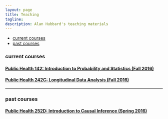 ```yaml
---
layout: page
title: Teaching
tagline:
description: Alan Hubbard's teaching materials
---
```


<div class="navbar">
  <div class="navbar-inner">
      <ul class="nav">
          <li><a href="#current">current courses</a></li>
          <li><a href="#past">past courses</a></li>
      </ul>
  </div>
</div>


### <a name="current"></a>current courses

#### [Public Health 142: Introduction to Probability and Statistics (Fall 2016)]({{BASE_PATH}})

#### [Public Health 242C: Longitudinal Data Analysis (Fall 2016)]({{BASE_PATH}}/)

---

### <a name="past"></a>past courses

#### [Public Health 252D: Introduction to Causal Inference (Spring 2016)]({{BASE_PATH}})
